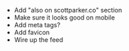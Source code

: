 * Add "also on scottparker.co" section
* Make sure it looks good on mobile
* Add meta tags?
* Add favicon
* Wire up the feed